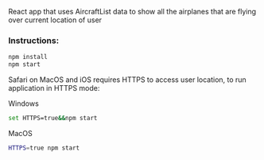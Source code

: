 React app that uses AircraftList data to show all the airplanes that are flying over current location of user

### Instructions:

```sh
npm install
npm start
```

Safari on MacOS and iOS requires HTTPS to access user location, to run application in HTTPS mode:

Windows
```sh
set HTTPS=true&&npm start
```

MacOS
```sh
HTTPS=true npm start
```
